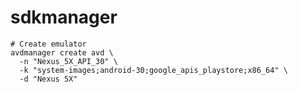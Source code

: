 # sdkmanager

```shell
# Create emulator
avdmanager create avd \
  -n "Nexus_5X_API_30" \
  -k "system-images;android-30;google_apis_playstore;x86_64" \
  -d "Nexus 5X"
```
